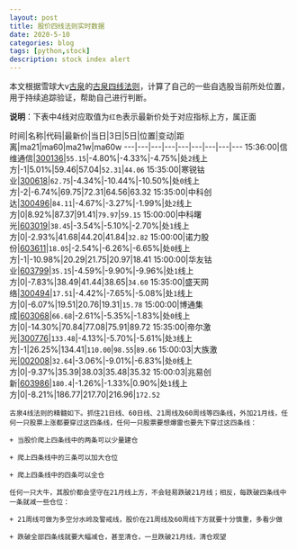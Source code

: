 ```yaml
---
layout: post
title: 股价四线法则实时数据
date: 2020-5-10
categories: blog
tags: [python,stock]
description: stock index alert
---
```



本文根据雪球大v[古泉](https://xueqiu.com/u/7148646888)的[古泉四线法则](https://xueqiu.com/7148646888/130498192)，计算了自己的一些自选股当前所处位置，用于持续追踪验证，帮助自己进行判断。

**说明**：下表中4线对应取值为`红色`表示最新价处于对应指标上方，属正面

时间|名称|代码|最新价|当日|3日|5日|位置|变动|距离|ma21|ma60|ma21w|ma60w
---|---|---|---|---|---|---|---|---
15:36:00|信维通信|[300136](https://xueqiu.com/S/SZ300136)|`55.15`|-4.80%|-4.33%|-4.75%|处`2`线上方|-1|5.01%|59.46|57.04|`52.31`|`44.06`
15:35:00|寒锐钴业|[300618](https://xueqiu.com/S/SZ300618)|`62.75`|-4.34%|-10.44%|-10.50%|处`0`线上方|-2|-6.74%|69.75|72.31|64.56|63.32
15:35:00|中科创达|[300496](https://xueqiu.com/S/SZ300496)|`84.11`|-4.67%|-3.27%|-1.99%|处`2`线上方|0|8.92%|87.37|91.41|`79.97`|`59.15`
15:00:00|中科曙光|[603019](https://xueqiu.com/S/SH603019)|`38.45`|-3.54%|-5.10%|-2.70%|处`1`线上方|0|-2.93%|41.68|44.20|41.84|`32.82`
15:00:00|诺力股份|[603611](https://xueqiu.com/S/SH603611)|`18.05`|-2.54%|-6.26%|-6.65%|处`0`线上方|-1|-10.98%|20.29|21.75|20.97|18.41
15:00:00|华友钴业|[603799](https://xueqiu.com/S/SH603799)|`35.15`|-4.59%|-9.90%|-9.96%|处`1`线上方|0|-7.83%|38.49|41.44|38.65|`34.60`
15:35:00|盛天网络|[300494](https://xueqiu.com/S/SZ300494)|`17.51`|-4.42%|-7.65%|-5.08%|处`1`线上方|0|-6.07%|19.51|20.76|19.31|`15.78`
15:00:00|博通集成|[603068](https://xueqiu.com/S/SH603068)|`66.68`|-2.61%|-5.35%|-1.83%|处`0`线上方|0|-14.30%|70.84|77.08|75.91|89.72
15:35:00|帝尔激光|[300776](https://xueqiu.com/S/SZ300776)|`133.48`|-4.13%|-5.70%|-5.61%|处`3`线上方|-1|26.25%|134.41|`110.00`|`98.55`|`89.66`
15:00:03|大族激光|[002008](https://xueqiu.com/S/SZ002008)|`32.64`|-3.06%|-9.01%|-6.83%|处`0`线上方|0|-9.37%|35.39|38.03|35.48|35.32
15:00:03|兆易创新|[603986](https://xueqiu.com/S/SH603986)|`180.4`|-1.26%|-1.33%|0.90%|处`1`线上方|0|-8.21%|186.77|217.70|216.96|`172.52`

```
古泉4线法则的精髓如下。抓住21日线、60日线、21周线及60周线等四条线，外加21月线，任何一只股票上涨都要穿过这四条线，任何一只股票要想爆雷也要先下穿过这四条线：

+ 当股价爬上四条线中的两条可以少量建仓

+ 爬上四条线中的三条可以加大仓位

+ 爬上四条线中的四条可以全仓

任何一只大牛，其股价都会坚守在21月线上方，不会轻易跌破21月线；相反，每跌破四条线中一条就减一些仓位：

+ 21周线可做为多空分水岭及警戒线，股价在21周线及60周线下方就要十分慎重，多看少做

+ 跌破全部四条线就要大幅减仓，甚至清仓，一旦跌破21月线，清仓观望
```